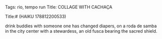 Tags: rio, tempo run
Title: COLLAGE WITH CACHAÇA
  
Title:# (HAIKU 178812200533)
  
 drink buddies with someone one has changed diapers, on a roda de samba in the city center with a stewardess, an old fusca bearing the sacred shield.
